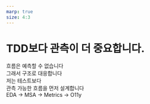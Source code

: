 ```yaml
---
marp: true
size: 4:3
---
```


# TDD보다 관측이 더 중요합니다.

흐름은 예측할 수 없습니다  
그래서 구조로 대응합니다  
저는 테스트보다  
관측 가능한 흐름을 먼저 설계합니다  
EDA → MSA → Metrics → O11y
